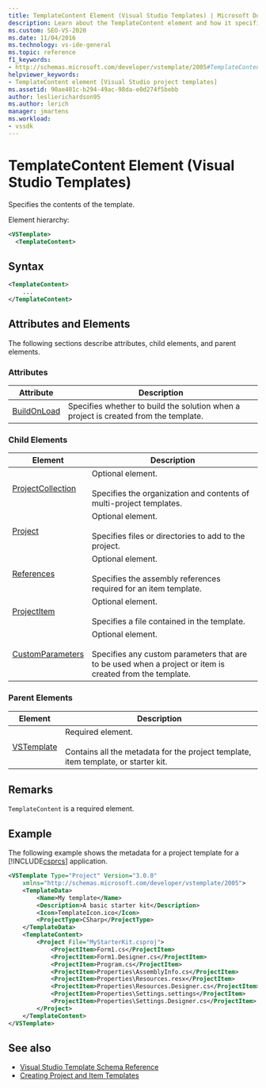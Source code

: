 ```yaml
---
title: TemplateContent Element (Visual Studio Templates) | Microsoft Docs
description: Learn about the TemplateContent element and how it specifies the contents of the template.
ms.custom: SEO-VS-2020
ms.date: 11/04/2016
ms.technology: vs-ide-general
ms.topic: reference
f1_keywords:
- http://schemas.microsoft.com/developer/vstemplate/2005#TemplateContent
helpviewer_keywords:
- TemplateContent element [Visual Studio project templates]
ms.assetid: 90ae401c-b294-49ac-98da-e0d274f5bebb
author: leslierichardson95
ms.author: lerich
manager: jmartens
ms.workload:
- vssdk
---
```

# TemplateContent Element (Visual Studio Templates)

Specifies the contents of the template.

Element hierarchy:

```xml
<VSTemplate>
  <TemplateContent>
```

## Syntax

```xml
<TemplateContent>
    ...
</TemplateContent>
```

## Attributes and Elements
 The following sections describe attributes, child elements, and parent elements.

### Attributes

|Attribute|Description|
|---------------|-----------------|
|[BuildOnLoad](../extensibility/buildonload-visual-studio-templates.md)|Specifies whether to build the solution when a project is created from the template.|

### Child Elements

|Element|Description|
|-------------|-----------------|
|[ProjectCollection](../extensibility/projectcollection-element-visual-studio-templates.md)|Optional element.<br /><br /> Specifies the organization and contents of multi-project templates.|
|[Project](../extensibility/project-element-visual-studio-templates.md)|Optional element.<br /><br /> Specifies files or directories to add to the project.|
|[References](../extensibility/references-element-visual-studio-templates.md)|Optional element.<br /><br /> Specifies the assembly references required for an item template.|
|[ProjectItem](../extensibility/projectitem-element-visual-studio-item-templates.md)|Optional element.<br /><br /> Specifies a file contained in the template.|
|[CustomParameters](../extensibility/customparameters-element-visual-studio-templates.md)|Optional element.<br /><br /> Specifies any custom parameters that are to be used when a project or item  is created from the template.|

### Parent Elements

|Element|Description|
|-------------|-----------------|
|[VSTemplate](../extensibility/vstemplate-element-visual-studio-templates.md)|Required element.<br /><br /> Contains all the metadata for the project template, item template, or starter kit.|

## Remarks
 `TemplateContent` is a required element.

## Example
 The following example shows the metadata for a project template for a [!INCLUDE[csprcs](../data-tools/includes/csprcs_md.md)] application.

```xml
<VSTemplate Type="Project" Version="3.0.0"
    xmlns="http://schemas.microsoft.com/developer/vstemplate/2005">
    <TemplateData>
        <Name>My template</Name>
        <Description>A basic starter kit</Description>
        <Icon>TemplateIcon.ico</Icon>
        <ProjectType>CSharp</ProjectType>
    </TemplateData>
    <TemplateContent>
        <Project File="MyStarterKit.csproj">
            <ProjectItem>Form1.cs</ProjectItem>
            <ProjectItem>Form1.Designer.cs</ProjectItem>
            <ProjectItem>Program.cs</ProjectItem>
            <ProjectItem>Properties\AssemblyInfo.cs</ProjectItem>
            <ProjectItem>Properties\Resources.resx</ProjectItem>
            <ProjectItem>Properties\Resources.Designer.cs</ProjectItem>
            <ProjectItem>Properties\Settings.settings</ProjectItem>
            <ProjectItem>Properties\Settings.Designer.cs</ProjectItem>
        </Project>
    </TemplateContent>
</VSTemplate>
```

## See also

- [Visual Studio Template Schema Reference](../extensibility/visual-studio-template-schema-reference.md)
- [Creating Project and Item Templates](../ide/creating-project-and-item-templates.md)
